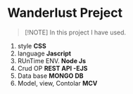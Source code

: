 # Wanderlust Preject

> [!NOTE] In this project I have used.

1. style **CSS**
2. language **Jascript**
3. RUnTime ENV. **Node Js**
4. Crud OP **REST API -EJS**
5. Data base **MONGO DB**
6. Model, view, Contolar **MCV**
